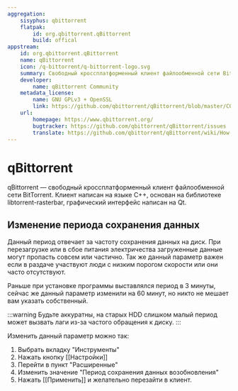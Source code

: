 ```yaml
---
aggregation:
    sisyphus: qbittorrent
    flatpak:
        id: org.qbittorrent.qBittorrent
        build: offical
appstream:
    id: org.qbittorrent.qBittorrent
    name: qBittorrent
    icon: /q-bittorrent/q-bittorrent-logo.svg
    summary: Cвободный кроссплатформенный клиент файлообменной сети BitTorrent.
    developer:
        name: qBittorrent Community
    metadata_license:
        name: GNU GPLv3 + OpenSSL
        link: https://github.com/qbittorrent/qBittorrent/blob/master/COPYING
    url:
        homepage: https://www.qbittorrent.org/
        bugtracker: https://github.com/qbittorrent/qBittorrent/issues
        translate: https://github.com/qbittorrent/qBittorrent/wiki/How-to-translate-qBittorrent
---
```


# qBittorrent

qBittorrent — свободный кроссплатформенный клиент файлообменной сети BitTorrent. Клиент написан на языке C++, основан на библиотеке libtorrent-rasterbar, графический интерфейс написан на Qt.

<!--@include: @apps/_parts/install/content-repo.md-->
<!--@include: @apps/_parts/install/content-flatpak.md-->

## Изменение периода сохранения данных

Данный период отвечает за частоту сохранения данных на диск.
При перезагрузке или в сбое питания электричества загруженные данные могут пропасть совсем или частично.
Так же данный параметр важен если в раздаче участвуют люди с низким порогом скорости или они часто отсутствуют.

Раньше при установке программы выставлялся период в 3 минуты, сейчас же данный параметр изменили на 60 минут, но никто не мешает вам указать собственный.

:::warning
Будьте аккуратны, на старых HDD слишком малый период может вызвать лаги из-за частого обращения к диску.
:::

Изменить данный параметр можно так:

1. Выбрать вкладку "Инструменты"
2. Нажать кнопку [[Настройки]]
3. Перейти в пункт "Расширенные"
4. Изменить значение "Период сохранения данных возобновления"
5. Нажать [[Применить]] и желательно перезайти в клиент.
